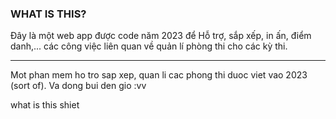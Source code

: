 <h3>WHAT IS THIS? </h3>
Đây là một web app được code năm 2023 để Hỗ trợ, sắp xếp, in ấn, điểm danh,... các công việc liên quan về quản lí phòng thi cho các kỳ thi.


-------------
Mot phan mem ho tro sap xep, quan li cac phong thi duoc viet vao 2023 (sort of). Va dong bui den gio :vv

what is this shiet
